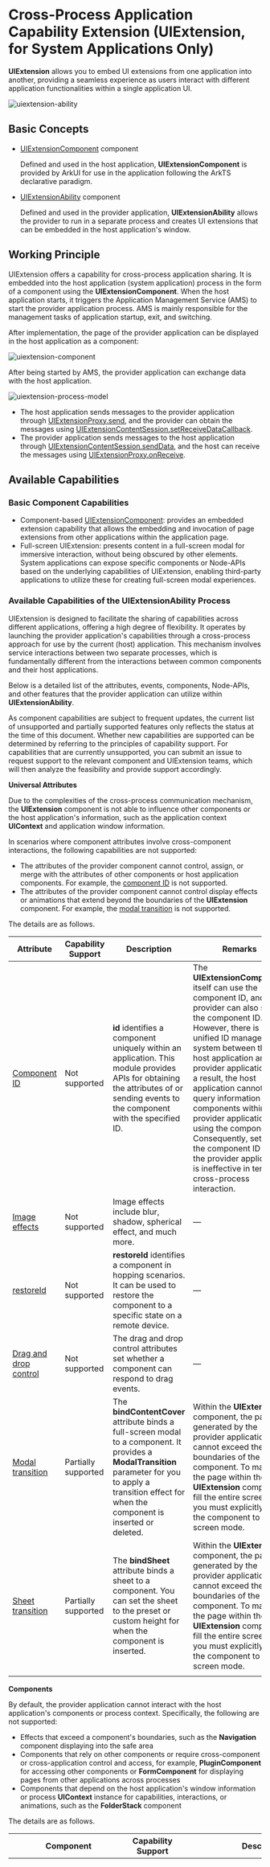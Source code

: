 # Cross-Process Application Capability Extension (UIExtension, for System Applications Only)

**UIExtension** allows you to embed UI extensions from one application into another, providing a seamless experience as users interact with different application functionalities within a single application UI.

![uiextension-ability](figures/uiextension-ability.png)

## Basic Concepts

- [UIExtensionComponent](../reference/apis-arkui/arkui-ts/ts-container-ui-extension-component-sys.md) component
	
  Defined and used in the host application, **UIExtensionComponent** is provided by ArkUI for use in the application following the ArkTS declarative paradigm.

- [UIExtensionAbility](../application-models/uiextensionability.md) component

  Defined and used in the provider application, **UIExtensionAbility** allows the provider to run in a separate process and creates UI extensions that can be embedded in the host application's window.


## Working Principle

UIExtension offers a capability for cross-process application sharing. It is embedded into the host application (system application) process in the form of a component using the **UIExtensionComponent**. When the host application starts, it triggers the Application Management Service (AMS) to start the provider application process. AMS is mainly responsible for the management tasks of application startup, exit, and switching.

After implementation, the page of the provider application can be displayed in the host application as a component:

![uiextension-component](figures/uiextension-component.png)

After being started by AMS, the provider application can exchange data with the host application.

![uiextension-process-model](figures/uiextension-process-model.png)

- The host application sends messages to the provider application through [UIExtensionProxy.send](../reference/apis-arkui/arkui-ts/ts-container-ui-extension-component-sys.md#send), and the provider can obtain the messages using [UIExtensionContentSession.setReceiveDataCallback](../reference/apis-ability-kit/js-apis-app-ability-uiExtensionContentSession-sys.md#setreceivedatacallback).
- The provider application sends messages to the host application through [UIExtensionContentSession.sendData](../reference/apis-ability-kit/js-apis-app-ability-uiExtensionContentSession-sys.md#senddata), and the host can receive the messages using [UIExtensionProxy.onReceive](../reference/apis-arkui/arkui-ts/ts-container-ui-extension-component-sys.md#onreceive).

## Available Capabilities

### Basic Component Capabilities

- Component-based [UIExtensionComponent](../reference/apis-arkui/arkui-ts/ts-container-ui-extension-component-sys.md): provides an embedded extension capability that allows the embedding and invocation of page extensions from other applications within the application page.
- Full-screen UIExtension: presents content in a full-screen modal for immersive interaction, without being obscured by other elements. System applications can expose specific components or Node-APIs based on the underlying capabilities of UIExtension, enabling third-party applications to utilize these for creating full-screen modal experiences.

### Available Capabilities of the UIExtensionAbility Process

UIExtension is designed to facilitate the sharing of capabilities across different applications, offering a high degree of flexibility. It operates by launching the provider application's capabilities through a cross-process approach for use by the current (host) application. This mechanism involves service interactions between two separate processes, which is fundamentally different from the interactions between common components and their host applications.

Below is a detailed list of the attributes, events, components, Node-APIs, and other features that the provider application can utilize within **UIExtensionAbility**.

As component capabilities are subject to frequent updates, the current list of unsupported and partially supported features only reflects the status at the time of this document. Whether new capabilities are supported can be determined by referring to the principles of capability support. For capabilities that are currently unsupported, you can submit an issue to request support to the relevant component and UIExtension teams, which will then analyze the feasibility and provide support accordingly.

**Universal Attributes**

Due to the complexities of the cross-process communication mechanism, the **UIExtension** component is not able to influence other components or the host application's information, such as the application context **UIContext** and application window information.

In scenarios where component attributes involve cross-component interactions, the following capabilities are not supported:

- The attributes of the provider component cannot control, assign, or merge with the attributes of other components or host application components. For example, the [component ID](../reference/apis-arkui/arkui-ts/ts-universal-attributes-component-id.md) is not supported.
- The attributes of the provider component cannot control display effects or animations that extend beyond the boundaries of the **UIExtension** component. For example, the [modal transition](../reference/apis-arkui/arkui-ts/ts-universal-attributes-modal-transition.md) is not supported.

The details are as follows.

| Attribute                                                        | Capability Support| Description                                                    | Remarks                                                |
| ------------------------------------------------------------ | -------- | ------------------------------------------------------------ | ------------------------------------------------------------ |
| [Component ID](../reference/apis-arkui/arkui-ts/ts-universal-attributes-component-id.md)| Not supported  | **id** identifies a component uniquely within an application. This module provides APIs for obtaining the attributes of or sending events to the component with the specified ID.| The **UIExtensionComponent** itself can use the component ID, and the provider can also set the component ID. However, there is no unified ID management system between the host application and the provider application. As a result, the host application cannot query information about components within the provider application using the component ID. Consequently, setting the component ID within the provider application is ineffective in terms of cross-process interaction.|
| [Image effects](../reference/apis-arkui/arkui-ts/ts-universal-attributes-image-effect.md)| Not supported  | Image effects include blur, shadow, spherical effect, and much more.      | —                                                            |
| [restoreId](../reference/apis-arkui/arkui-ts/ts-universal-attributes-restoreId.md) | Not supported  | **restoreId** identifies a component in hopping scenarios. It can be used to restore the component to a specific state on a remote device.| —                                                            |
| [Drag and drop control](../reference/apis-arkui/arkui-ts/ts-universal-attributes-drag-drop.md) | Not supported  | The drag and drop control attributes set whether a component can respond to drag events.                              | —                                                            |
| [Modal transition](../reference/apis-arkui/arkui-ts/ts-universal-attributes-modal-transition.md) | Partially supported| The **bindContentCover** attribute binds a full-screen modal to a component. It provides a **ModalTransition** parameter for you to apply a transition effect for when the component is inserted or deleted.| Within the **UIExtension** component, the pages generated by the provider application cannot exceed the boundaries of the component. To make the page within the **UIExtension** component fill the entire screen, you must explicitly set the component to full-screen mode.|
| [Sheet transition](../reference/apis-arkui/arkui-ts/ts-universal-attributes-sheet-transition.md) | Partially supported| The **bindSheet** attribute binds a sheet to a component. You can set the sheet to the preset or custom height for when the component is inserted.| Within the **UIExtension** component, the pages generated by the provider application cannot exceed the boundaries of the component. To make the page within the **UIExtension** component fill the entire screen, you must explicitly set the component to full-screen mode.|
|                                                              |          |                                                              |                                                              |

**Components**

By default, the provider application cannot interact with the host application's components or process context. Specifically, the following are not supported:

- Effects that exceed a component's boundaries, such as the **Navigation** component displaying into the safe area
- Components that rely on other components or require cross-component or cross-application control and access, for example, **PluginComponent** for accessing other components or **FormComponent** for displaying pages from other applications across processes
- Components that depend on the host application's window information or process **UIContext** instance for capabilities, interactions, or animations, such as the **FolderStack** component

The details are as follows.

| Component                                                        | Capability Support| Description                                                    | Remarks                                                |
| ------------------------------------------------------------ | -------- | ------------------------------------------------------------ | ------------------------------------------------------------ |
| [PluginComponent (System API)](../reference/apis-arkui/arkui-ts/ts-basic-components-plugincomponent-sys.md) | Not supported  | **PluginComponent** enables users of the component to request both the component and the data it needs. The users send a component template and the corresponding data. It supports the SystemUI in integrating UI elements provided by various services through a plug-in-based approach.| 1. This component shares similarities with **UIExtension** and can be nested within other components. This nesting introduces additional complexity.<br>2. Since the provider of the **UIExtension** component operates in a separate process, it cannot access or interact with components within the host application by default.|
| [FormComponent (System API)](../reference/apis-arkui/arkui-ts/ts-basic-components-formcomponent-sys.md) | Not supported  | **FormComponent** is a component used to display widgets.                          | This component facilitates cross-process component calls. However, nesting it within UIExtension can complicate the process relationships, potentially leading to functional and performance issues.|
| [IsolatedComponent (System API)](../reference/apis-arkui/arkui-ts/ts-container-isolated-component-sys.md) | Not supported  | **IsolatedComponent** is designed to support the embedding and display of UIs provided by independent .abc files within the current page, with the displayed content running in a restricted worker thread.| Due to its cross-application scheduling capability, UIExtension does not support nested launching of this component.|
| [FullScreenLaunchComponent](../reference/apis-arkui/arkui-ts/ohos-arkui-advanced-FullScreenLaunchComponent.md) | Not supported  | **FullScreenLaunchComponent** is a component designed for launching atomic services in full screen. If the invoked application (the one being launched) grants the invoker the authorization to run the atomic service in an embedded manner, the invoker can operate the atomic service in full-screen embedded mode. If authorization is not provided, the invoker will launch the atomic service in a pop-up manner.| Due to its cross-application scheduling capability, UIExtension does not support nested launching of this component. |
| [EmbeddedComponent](../reference/apis-arkui/arkui-ts/ts-container-embedded-component.md) | Not supported  | The **EmbeddedComponent** is a component used to embed into the current page the UI provided by another [EmbeddedUIExtensionAbility](../reference/apis-ability-kit/js-apis-app-ability-embeddedUIExtensionAbility.md) in the same application. The EmbeddedUIExtensionAbility runs in an independent process for UI layout and rendering.| Due to its cross-application scheduling capability, UIExtension does not support nested launching of this component. |
| [RemoteWindow](../reference/apis-arkui/arkui-ts/ts-basic-components-remotewindow-sys.md) | Not supported  | **RemoteWindow** is a component that enables remote management of application windows, offering the capability to create synchronized animations between the application window and components during application startup and exit.| The components in UIExtension are already in another process and cannot affect or control the host application's window.|
| [RichText](../reference/apis-arkui/arkui-ts/ts-basic-components-richtext.md) | Not supported  | The **RichText** component parses and displays HTML text.                        | —                                                            |
| [FolderStack](../reference/apis-arkui/arkui-ts/ts-container-folderstack.md) | Not supported       | The **FolderStack** component extends the **Stack** component by adding the hover feature for foldable devices. With the **upperItems** parameter set, it can automatically avoid the crease area of the foldable device and move the content to the upper half screen. The **FolderStack** component is usually used in modular development scenarios where .abc file hot update is required. | The component's capabilities require linkage with the host application's window, necessitating access to the host application's main window information within the provider. Therefore, this component is not supported at present. |
| [XComponent](../reference/apis-arkui/arkui-ts/ts-basic-components-xcomponent.md) | Not supported  | The **XComponent** can accept and display the EGL/OpenGL ES and media data input.  | —                                                            |
| [FormLink](../reference/apis-arkui/arkui-ts/ts-container-formlink.md) | Not supported  | The **FormLink** component is provided for interactions between static widgets and widget providers. It supports three types of events: router, message, and call.| This component facilitates cross-process component calls. However, nesting it within UIExtension can complicate the process relationships, potentially leading to functional and performance issues.|
| [HyperLink](../reference/apis-arkui/arkui-ts/ts-container-hyperlink.md) | Not supported  | The **Hyperlink** component implements a link from a location in the component to another location.                    | —                                                            |
| [ContextMenu](../reference/apis-arkui/arkui-ts/ts-methods-menu.md) | Not supported  | The menu bound to a component through [bindContextMenu](../reference/apis-arkui/arkui-ts/ts-universal-attributes-menu.md#bindcontextmenu12) on a page can be closed as needed.| —                                                            |
| [Alert Dialog Box (AlertDialog)](../reference/apis-arkui/arkui-ts/ts-methods-alert-dialog-box.md)| Partially supported| You can set the text content and response callback for an alert dialog box. If **showInSubWindow** is set to **true** in **UIExtension**, the dialog box is aligned with the host window based on **UIExtension**.| The dialog box achieves alignment with the host application's window by utilizing data obtained from **UIExtension** regarding the application's window. Yet, only window alignment is supported.|
| [Action Sheet (ActionSheet)](../reference/apis-arkui/arkui-ts/ts-methods-action-sheet.md)| Partially supported| An action sheet is a dialog box that displays actions a user can take. If **showInSubWindow** is set to **true** in **UIExtension**, the dialog box is aligned with the host window based on **UIExtension**.| The dialog box achieves alignment with the host application's window by utilizing data obtained from **UIExtension** regarding the application's window. Yet, only window alignment is supported.|
| [Custom Dialog Box](../reference/apis-arkui/arkui-ts/ts-methods-custom-dialog-box.md)| Partially supported| A custom dialog box is a dialog box you customize by using APIs of the **CustomDialogController** class. You can set the style and content to your preference for a custom dialog box. If **showInSubWindow** is set to **true** in **UIExtension**, the dialog box is aligned with the host window based on **UIExtension**.| The dialog box achieves alignment with the host application's window by utilizing data obtained from **UIExtension** regarding the application's window. Yet, only window alignment is supported.|
| [Navigation](../reference/apis-arkui/arkui-ts/ts-basic-components-navigation.md) | Partially supported| Since API version 11, this component supports the safe area attribute by default, with the default attribute value being **expandSafeArea([SafeAreaType.SYSTEM], [SafeAreaEdge.TOP, SafeAreaEdge.BOTTOM])**. You can override this attribute to change the default behavior.| 1. If **UIExtension** does not have modal or immersive settings configured, **Navigation** cannot extend into the safe area.<br>2. Routing to pages within the host application is not supported.|

**Node-API**

The capabilities provided by Node-APIs in the **UIExtension** scenario must account for their potential to extend beyond the current component and interact with the host application's components and process context. Specifically, the following are not supported.

- The API may require information from the host application's context or window, such as **UIContext**.
- The API may control or influence not just the component itself but also other components or aspects of the host application, such as UI appearance.

The details are as follows.

| Module                                                        | Capability Support| Description                                                    | Remarks                                                |
| ------------------------------------------------------------ | -------- | ------------------------------------------------------------ | ------------------------------------------------------------ |
| [Page Transition](../reference/apis-arkui/arkui-ts/ts-page-transition-animation.md) | Not supported  | You can customize the page entrance and exit animations in the **pageTransition** API for transition between pages.| —                                                            |
| [Implicit Shared Element Transition (geometryTransition)](../reference/apis-arkui/arkui-ts/ts-transition-animation-geometrytransition.md)| Not supported  | **geometryTransition** is used to create a smooth, seamless transition between views. By specifying the frame and position of the in and out components through **geometryTransition**, you can create a spatial linkage between the transition effects (such as opacity and scale) defined through the **transition** mechanism. In this way, you can guide the visual focus from the previous view (out component) to the new view (in component).| —                                                            |
| [componentUtils](../reference/apis-arkui/js-apis-arkui-componentUtils.md) | Not supported  | The **componentUtils** module provides API for obtaining the coordinates and size of the drawing area of a component.                      | The information obtained pertains to the window, and by default, it is the information about **WindowProxy** of the UIExtensionAbility, not the main window information of the host application.|
| [UIContext](../reference/apis-arkui/js-apis-arkui-UIContext.md) | Not supported  | **@ohos.window** adds the [getUIContext](../reference/apis-arkui/arkts-apis-window-Window.md#getuicontext10) API in API version 10 for obtaining the **UIContext** object of a UI instance. The API provided by the **UIContext** object can be directly applied to the corresponding UI instance.| In the default **UIExtension** configuration, the provider lacks an actual window, and therefore it is not possible to obtain the correct **UIContext** through this API.|
| [DragController](../reference/apis-arkui/js-apis-arkui-dragController.md) | Not supported  | The **dragController** module provides APIs for initiating drag actions. When receiving a gesture event, such as a touch or long-press event, an application can initiate a drag action and carry drag information therein.<br>The functionality of this module depends on UI context. This means that the APIs of this module cannot be used in places where the [UI context is ambiguous](./arkts-global-interface.md). For details, see **UIContext**.| Drag event transmission between components relies on **UIContext** instances. Since the host and provider applications do not share the **UIContext** content, drag event transmission is not supported by default.|
| [@ohos.arkui.inspector (Layout Callback)](../reference/apis-arkui/js-apis-arkui-inspector.md) | Partially supported| The **Inspector** module provides APIs for registering the component layout and drawing completion callbacks.                  | If a UIExtension component is specified, all the component information in the UIExtension is expected to be obtained. This capability is not supported yet. The provider can use this capability internally.|
| [@ohos.arkui.performanceMonitor (Performance Monitoring)](../reference/apis-arkui/js-apis-arkui-performancemonitor-sys.md) | Not supported  | The **performanceMonitor** module provides APIs for performance monitoring indicators: response delay, completion delay, and frame loss rate.| —                                                            |
| [@ohos.font (Custom Font Registration)](../reference/apis-arkui/js-apis-font.md)    | Not supported  | The **font** module provides APIs for registering custom fonts.                                  | The registered fonts have a restricted scope, and the provider is unable to influence the font settings within the host application.|
| [PluginComponentManager](../reference/apis-arkui/js-apis-plugincomponent.md) | Not supported  | The **PluginComponentManager** module provides APIs for the **PluginComponent** user to request components and data and send component templates and data.| The provider component, residing in a separate process, is unable to access data from other components. As such, the capability to interact with the host application's components is not supported.|
| [@ohos.uiAppearance (UI Appearance) (System API)](../reference/apis-arkui/js-apis-uiappearance-sys.md) | Not supported  | The **uiAppearance** module provides basic capabilities for managing the system appearance. It allows for color mode configuration currently, and will introduce more features over time.| The provider application cannot influence the host application through this capability.                            |

## Constraints

**Security Capability Constraints**

The **UIExtensionComponent** (on the host side) can access applications that have integrated the UIExtensionAbility (on the provider side), offering a universal capability for application sharing. As UIExtension capabilities do not independently include a security mechanism, the provider application must utilize other ArkUI capabilities to protect against potential attacks from the host application, including scenarios with **CreateModalUIExtension**.

Considering the extensive capabilities of UIExtension (including those derived from UIExtension, such as those for **CreateModalUIExtension** in the system), if there are security concerns within the provider application that cannot be resolved within UIExtension, alternative approaches should be considered. Using UIExtension without proper security measures poses potential risks to both the provider and host applications.

**Usage modes:**

- **CreateModalUIExtension** (full-screen modal mode): **CreateModalUIExtension** is an inner class interface used exclusively by system applications to launch cross-process UIs through the development of Node-APIs or components. In this mode, a modal that overlays the application is created, preventing any components or windows from the host application from obscuring the UIExtension, and resizing of the component is not permitted.

- **UIExtensionComponent** (component mode): This mode is exclusively for system applications and can be used within applications through the ArkTS declarative paradigm. Integrated as a component, **UIExtensionComponent** allows for interaction effects similar to those of other components within the application.

In component mode, to avoid being obscured by the host application's subwindows:

- The provider application can determine, based on its service needs, whether to allow the host application to obscure the UI.

- A recommended measure to prevent obscuration is the use of the [hideNonSecureWindows](../reference/apis-arkui/js-apis-uiExtensionHost-sys.md#hidenonsecurewindows) API.

- This approach has a drawback: Once applied, it restricts the host application's interaction capabilities, as it can no longer create subwindows that could cover the provider application's window.

**Lock screen display control policy**:

To align with UIAbility specifications, applications hosting UIExtension components must possess the lock screen display permission to successfully render content above the lock screen. This control mechanism exclusively applies when the device is in a locked state with active security measures like PIN, fingerprint, or facial recognition, and the screen is turned on after the user locks the screen.
Only the UIAbility components of system applications can be launched on the lock screen. For UIExtension components, the required lock screen display permission is described as follows.

| Attributes    | Value                                                 |
| -------- | --------------------------------------------------- |
| Permission  | `ohos.permission.CALLED_UIEXTENSION_ON_LOCK_SCREEN` |
| APL | `SYSTEM_CORE`                                       |
| Grant mode| `SYSTEM_GRANT`                                      |
| Availability| `SYSTEM_APPLICATION`                                |

**Nesting Constraints**

UIExtension capabilities allow for a nested dependency chain as the following: application A (UIAbility) -> application B (UIExtensionAbility) -> application C (UIExtensionAbility). However, because of the cross-process nature, too many nesting levels can lead to a sharp decline in application interaction performance. Therefore, the following constraints are imposed:

- No more than three levels of nesting: Excessive nesting levels can lead to frequent cross-process interactions, degrading response performance and resulting in a poor user experience.
- No circular nesting allowed: Circular nesting, such as application A (UIAbility) -> application B (UIExtensionAbility) -> application C (UIExtensionAbility) -> back to application B (UIExtensionAbility), can cause application B to become unresponsive in synchronous processing scenarios, leading to potential deadlocks.

**Event Processing Mechanism Constraints**

Events are handled synchronously or asynchronously based on their use case:

- Interactions between the host process and the provider process are handled asynchronously by default: This avoids performance issues and deadlocks, which could affect the overall interaction experience.
- Synchronous event handling principles: Synchronous events are supported where they have a low trigger frequency and minimal performance impact; they should meet the actual use scenarios.

When using the UIExtension capabilities, comply with the following design constraints:

- Synchronous event handling scenarios: Performance issues due to deep nesting or functional issues due to circular nesting cannot be resolved by the UIExtension component mechanism. You need to analyze and resolve these issues based on their service scenarios, such as reducing nesting levels or using non-UIExtension component solutions.
- Asynchronous event handling scenarios: Both the UIExtension component and the host application's components may receive events simultaneously. You need to manage this based on the use scenario. For example, you can configure the host application components not to handle the events. If this is not feasible, you are advised to replace the UIExtension component to ensure a seamless interaction experience.

| Scenario    | Category                      | Supported or Not| Synchronous/Asynchronous (Host and Provider)| Remarks                                                        |
| -------- | -------------------------- | -------- | ------------------------- | ------------------------------------------------------------ |
| Universal event| Click event (**Click**)         | Supported    | Asynchronous                     | —                                                            |
| Universal event| Touch event (**Touch**)         | Supported    | Asynchronous                     | —                                                            |
| Universal event| Drag event (**onDrag*XXX***)     | Supported    | Asynchronous                     | —                                                            |
| Universal event| Key event (**KeyEvent**)      | Supported    | Synchronous                     | Circular nesting or excessive nesting can cause unresponsiveness in applications. To address this issue, a default timeout mechanism is provided for managing waiting periods. If the timeout threshold is exceeded, the waiting is automatically aborted. From the perspective of the upper layer, this is treated as if the event was not processed at all.|
| Universal event| Focus event (**onFocus**/**onBlur**)| Supported    | Synchronous                     | Circular nesting or excessive nesting can cause unresponsiveness in applications. To address this issue, a default timeout mechanism is provided for managing waiting periods. If the timeout threshold is exceeded, the waiting is automatically aborted. From the perspective of the upper layer, this is treated as if the event was not processed at all.|
| Universal event| Mouse event (**onHove**/**onMouse**) | Supported    | Asynchronous                     | —                                                            |
| Gesture handling| —                          | Supported    | Asynchronous                     | —                                                            |
| Accessibility  | —                          | Supported    | Synchronous                     | Circular nesting or excessive nesting can cause unresponsiveness in applications. To address this issue, a default timeout mechanism is provided for managing waiting periods. If the timeout threshold is exceeded, the waiting is automatically aborted. From the perspective of the upper layer, this is treated as if the event was not processed at all.|

**Page Rendering Experience Constraints**

As UIExtension involves cross-process application calls, the processing between the host application process and the provider application process cannot be synchronized, leading to different experience issues compared to regular components. Be aware of the performance constraints of rendering pages across multiple processes with this component and take targeted measures.

- **Flickering white screen**: Initiating a new process through UIExtension to deliver functionality involves a sequence of steps – creation, launch, and page rendering – that require time to complete. During this period, users may notice a brief display of the **UIExtensionComponent**'s default white background, resulting in a flickering white screen.
- **Desynchronization between rendering and display**: When the host application page changes rapidly (such as during screen rotation or window resizing), there can be a desynchronization between the rendering of the host application page and the content displayed within the **UIExtension** component. This issue arises from cross-process interactions; while the provider application's process tasks are triggered by the host application, layout tasks are handled in the respective process's JavaScript thread. There is no guarantee of synchronization between the host application's and provider application's rendering tasks, resulting in desynchronization.



When developing the provider application, consider the following design constraints:

- Use scenarios with minimal layout changes.
- When layout changes occur, the provider application's JavaScript thread should execute as few tasks as possible to ensure that it can respond to layout change tasks promptly.

You can mitigate the flickering white screen issue with the provider application in the following ways:

- Adjust the background color of the UIExtensionComponent (for instructions, see [Background](../reference/apis-arkui/arkui-ts/ts-universal-attributes-background.md)) to match the background color of the host application's and provider application's pages, to deliver a seamless transition and prevent noticeable changes during the loading process.
- Utilize the [placeholder](../reference/apis-arkui/arkui-ts/ts-container-ui-extension-component-sys.md#uiextensionoptions11) mechanism provided by this component to configure a custom UI, which will be displayed before the provider application page is fully displayed.

If the mitigation does not fully meet the application's interaction requirements due to the constraints of cross-process capabilities, it is recommended that you consider alternative solutions.